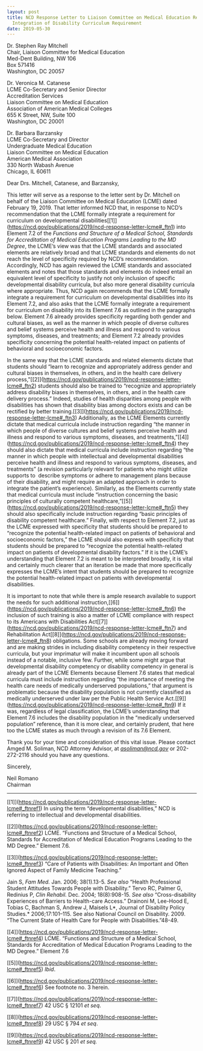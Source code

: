 ```yaml
---
layout: post
title: NCD Response Letter to Liaison Committee on Medical Education Regarding
  Integration of Disability Curriculum Requirement
date: 2019-05-30
---
```

Dr. Stephen Ray Mitchell\
Chair, Liaison Committee for Medical Education\
Med-Dent Building, NW 106\
Box 571416\
Washington, DC 20057

Dr. Veronica M. Catanese\
LCME Co-Secretary and Senior Director\
Accreditation Services\
Liaison Committee on Medical Education\
Association of American Medical Colleges\
655 K Street, NW, Suite 100\
Washington, DC 20001

Dr. Barbara Barzansky\
LCME Co-Secretary and Director\
Undergraduate Medical Education\
Liaison Committee on Medical Education\
American Medical Association\
330 North Wabash Avenue\
Chicago, IL 60611

Dear Drs. Mitchell, Catanese, and Barzansky,

This letter will serve as a response to the letter sent by Dr. Mitchell on behalf of the Liaison Committee on Medical Education (LCME) dated February 19, 2019. That letter informed NCD that, in response to NCD’s recommendation that the LCME formally integrate a requirement for curriculum on developmental disabilities[\[1]](https://ncd.gov/publications/2019/ncd-response-letter-lcme#_ftn1) into Element 7.2 of the *Functions and Structure of a Medical School, Standards for Accreditation of Medical Education Programs Leading to the MD Degree*, the LCME’s view was that the LCME standards and associated elements are relatively broad and that LCME standards and elements do not reach the level of specificity required by NCD’s recommendation. Accordingly, NCD has again reviewed the LCME standards and associated elements and notes that those standards and elements do indeed entail an equivalent level of specificity to justify not only inclusion of specific developmental disability curricula, but also more general disability curricula where appropriate. Thus, NCD again recommends that the LCME formally integrate a requirement for curriculum on developmental disabilities into its Element 7.2, and also asks that the LCME formally integrate a requirement for curriculum on disability into its Element 7.6 as outlined in the paragraphs below. Element 7.6 already provides specificity regarding both gender and cultural biases, as well as the manner in which people of diverse cultures and belief systems perceive health and illness and respond to various symptoms, diseases, and treatments; and Element 7.2 already provides specificity concerning the potential health-related impact on patients of behavioral and socioeconomic factors.

In the same way that the LCME standards and related elements dictate that students should “learn to recognize and appropriately address gender and cultural biases in themselves, in others, and in the health care delivery process,"[\[2]](https://ncd.gov/publications/2019/ncd-response-letter-lcme#_ftn2) students should also be trained to “recognize and appropriately address disability biases in themselves, in others, and in the health care delivery process.” Indeed, studies of health disparities among people with disabilities has shown that disability bias among doctors exists and can be rectified by better training.[\[3]](https://ncd.gov/publications/2019/ncd-response-letter-lcme#_ftn3) Additionally, as the LCME Elements currently dictate that medical curricula include instruction regarding “the manner in which people of diverse cultures and belief systems perceive health and illness and respond to various symptoms, diseases, and treatments,”[\[4]](https://ncd.gov/publications/2019/ncd-response-letter-lcme#_ftn4) they should also dictate that medical curricula include instruction regarding “the manner in which people with intellectual and developmental disabilities perceive health and illness and respond to various symptoms, diseases, and treatments” (a revision particularly relevant for patients who might utilize supports to  describe symptoms or adhere to management plans because of their disability, and might require an adapted approach in order to integrate the patient’s experience). Similarly, as the Elements currently state that medical curricula must include “instruction concerning the basic principles of culturally competent healthcare,”[\[5]](https://ncd.gov/publications/2019/ncd-response-letter-lcme#_ftn5) they should also specifically include instruction regarding “basic principles of disability competent healthcare.” Finally, with respect to Element 7.2, just as the LCME expressed with specificity that students should be prepared to “recognize the potential health-related impact on patients of behavioral and socioeconomic factors,” the LCME should also express with specificity that students should be prepared to “recognize the potential health-related impact on patients of developmental disability factors.” If it is the LCME’s understanding that Element 7.2 is meant to be interpreted broadly, it is vital and certainly much clearer that an iteration be made that more specifically expresses the LCME’s intent that students should be prepared to recognize the potential health-related impact on patients with developmental disabilities.    

It is important to note that while there is ample research available to support the needs for such additional instruction,[\[6]](https://ncd.gov/publications/2019/ncd-response-letter-lcme#_ftn6) the inclusion of such training is also a matter of LCME compliance with respect to its Americans with Disabilities Act[\[7]](https://ncd.gov/publications/2019/ncd-response-letter-lcme#_ftn7) and Rehabilitation Act[\[8]](https://ncd.gov/publications/2019/ncd-response-letter-lcme#_ftn8) obligations. Some schools are already moving forward and are making strides in including disability competency in their respective curricula, but your imprimatur will make it incumbent upon all schools instead of a notable, inclusive few. Further, while some might argue that developmental disability competency or disability competency in general is already part of the LCME Elements because Element 7.6 states that medical curricula must include instruction regarding “the importance of meeting the health care needs of medically underserved populations,” that argument is problematic because the disability population is not currently classified as medically underserved under law per the Public Health Service Act.[\[9]](https://ncd.gov/publications/2019/ncd-response-letter-lcme#_ftn9) If it was, regardless of legal classification, the LCME’s understanding that Element 7.6 includes the disability population in the “medically underserved population” reference, than it is more clear, and certainly prudent, that here too the LCME states as much through a revision of its 7.6 Element.

Thank you for your time and consideration of this vital issue. Please contact Amged M. Soliman, NCD Attorney Advisor, at *[asoliman@ncd.gov](mailto:asoliman@ncd.gov)* or 202-272-2116 should you have any questions.

Sincerely,

Neil Romano\
Chairman



- - -

[\[1]](https://ncd.gov/publications/2019/ncd-response-letter-lcme#_ftnref1) In using the term “developmental disabilities,” NCD is referring to intellectual and developmental disabilities.

[\[2]](https://ncd.gov/publications/2019/ncd-response-letter-lcme#_ftnref2) LCME. “Functions and Structure of a Medical School, Standards for Accreditation of Medical Education Programs Leading to the MD Degree.” Element 7.6.

[\[3]](https://ncd.gov/publications/2019/ncd-response-letter-lcme#_ftnref3) “Care of Patients with Disabilities: An Important and Often Ignored Aspect of Family Medicine Teaching.”

Jain S, *Fam Med.* Jan. 2006; 38(1).13-5. *See also* “Health Professional Student Attitudes Towards People with Disability.” Tervo RC, Palmer G, Redinius P, *Clin Rehabil.* Dec. 2004; 18(8):908-15. *See also* “Cross-disability Experiences of Barriers to Health-care Access.” Drainoni M, Lee-Hood E, Tobias C, Bachman S, Andrew J, Maisels L*, Journal of Disability Policy Studies.* 2006;17:101–115. See also National Council on Disability. 2009. “The Current State of Health Care for People with Disabilities.”48-49.

[\[4]](https://ncd.gov/publications/2019/ncd-response-letter-lcme#_ftnref4) LCME. “Functions and Structure of a Medical School, Standards for Accreditation of Medical Education Programs Leading to the MD Degree.” Element 7.6

[\[5]](https://ncd.gov/publications/2019/ncd-response-letter-lcme#_ftnref5) *Ibid*.

[\[6]](https://ncd.gov/publications/2019/ncd-response-letter-lcme#_ftnref6) See footnote no. 3 herein.

[\[7]](https://ncd.gov/publications/2019/ncd-response-letter-lcme#_ftnref7) 42 USC § 12101 *et seq*.

[\[8]](https://ncd.gov/publications/2019/ncd-response-letter-lcme#_ftnref8) 29 USC § 794 *et seq*.

[\[9]](https://ncd.gov/publications/2019/ncd-response-letter-lcme#_ftnref9) 42 USC § 201 *et seq.*
